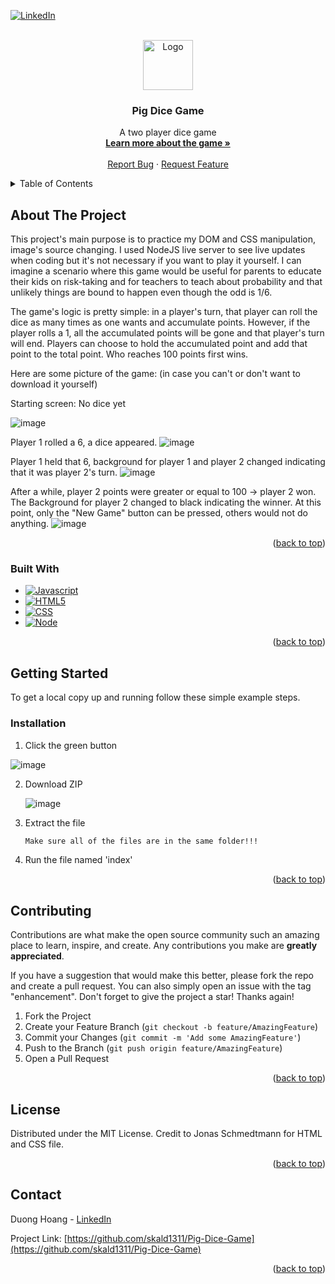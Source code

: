 
[![LinkedIn][linkedin-shield]][linkedin-url]



<!-- PROJECT LOGO -->
<br />
<div align="center">
  <a href="https://github.com/skald1311/Pig-Dice-Game">
    <img src="https://user-images.githubusercontent.com/84189062/210122680-aa38f9a9-c084-4e77-b343-d2809aa51a76.png" alt="Logo" width="80" height="80">
  </a>

<h3 align="center">Pig Dice Game</h3>

  <p align="center">
    A two player dice game
    <br />
    <a href="https://en.wikipedia.org/wiki/Pig_(dice_game)"><strong>Learn more about the game »</strong></a>
    <br />
    <br />
    <a href="https://github.com/skald1311/Pig-Dice-Game/issues">Report Bug</a>
    ·
    <a href="https://github.com/skald1311/Pig-Dice-Game/issues">Request Feature</a>
  </p>
</div>



<!-- TABLE OF CONTENTS -->
<details>
  <summary>Table of Contents</summary>
  <ol>
    <li>
      <a href="#about-the-project">About The Project</a>
      <ul>
        <li><a href="#built-with">Built With</a></li>
      </ul>
    </li>
    <li>
      <a href="#getting-started">Getting Started</a>
      <ul>
        <li><a href="#installation">Installation</a></li>
      </ul>
    </li>
    <li><a href="#contributing">Contributing</a></li>
    <li><a href="#license">License</a></li>
    <li><a href="#contact">Contact</a></li>
  </ol>
</details>



<!-- ABOUT THE PROJECT -->
## About The Project
<p>This project's main purpose is to practice my DOM and CSS manipulation, image's source changing. I used NodeJS live server to see live updates when coding but it's not necessary if you want to play it yourself. I can imagine a scenario where this game would be useful for parents to educate their kids on risk-taking and for teachers to teach about probability and that unlikely things are bound to happen even though the odd is 1/6.<p/>
<p>The game's logic is pretty simple: in a player's turn, that player can roll the dice as many times as one wants and accumulate points. However, if the player rolls a 1, all the accumulated points will be gone and that player's turn will end. Players can choose to hold the accumulated point and add that point to the total point. Who reaches 100 points first wins.<p/>
Here are some picture of the game: (in case you can't or don't want to download it yourself)
<p>Starting screen: No dice yet<p/>

![image](https://user-images.githubusercontent.com/84189062/210123509-32026bd1-91a0-447f-9aab-a5f686683a54.png)

Player 1 rolled a 6, a dice appeared.
![image](https://user-images.githubusercontent.com/84189062/210123372-62c83776-94cb-45d3-a543-eefe9a723abc.png)

Player 1 held that 6, background for player 1 and player 2 changed indicating that it was player 2's turn.
![image](https://user-images.githubusercontent.com/84189062/210123419-9fca9b68-7ef3-45aa-827a-7331473671bc.png)

After a while, player 2 points were greater or equal to 100 -> player 2 won. The Background for player 2 changed to black indicating the winner. At this point, only the "New Game" button can be pressed, others would not do anything.
![image](https://user-images.githubusercontent.com/84189062/210123463-1091248b-ffb4-4cc6-b0cc-00d389ff8127.png)


<p align="right">(<a href="#readme-top">back to top</a>)</p>



### Built With

* [![Javascript][Javascript]][Javascript-url]
* [![HTML5][HTML5]][HTML5-url]
* [![CSS][CSS]][CSS-url]
* [![Node][Node.js]][Node-url]

<p align="right">(<a href="#readme-top">back to top</a>)</p>



<!-- GETTING STARTED -->
## Getting Started

To get a local copy up and running follow these simple example steps.

### Installation

1. Click the green button

![image](https://user-images.githubusercontent.com/84189062/210023644-49f6ee47-b8aa-479d-b192-c9985ef913cd.png)
   
   
2. Download ZIP

   ![image](https://user-images.githubusercontent.com/84189062/210023664-4d06ef4a-71a7-444d-9778-bf21c8ed30ae.png)
  
  
3. Extract the file
   ```sh
   Make sure all of the files are in the same folder!!!
   ```
4. Run the file named 'index'


<p align="right">(<a href="#readme-top">back to top</a>)</p>


<!-- CONTRIBUTING -->
## Contributing

Contributions are what make the open source community such an amazing place to learn, inspire, and create. Any contributions you make are **greatly appreciated**.

If you have a suggestion that would make this better, please fork the repo and create a pull request. You can also simply open an issue with the tag "enhancement".
Don't forget to give the project a star! Thanks again!

1. Fork the Project
2. Create your Feature Branch (`git checkout -b feature/AmazingFeature`)
3. Commit your Changes (`git commit -m 'Add some AmazingFeature'`)
4. Push to the Branch (`git push origin feature/AmazingFeature`)
5. Open a Pull Request

<p align="right">(<a href="#readme-top">back to top</a>)</p>



<!-- LICENSE -->
## License

Distributed under the MIT License.
Credit to Jonas Schmedtmann for HTML and CSS file.

<p align="right">(<a href="#readme-top">back to top</a>)</p>



<!-- CONTACT -->
## Contact

Duong Hoang - [LinkedIn](https://www.linkedin.com/in/hmd1311/)

Project Link: [https://github.com/skald1311/Pig-Dice-Game](https://github.com/skald1311/Pig-Dice-Game)

<p align="right">(<a href="#readme-top">back to top</a>)</p>



<!-- MARKDOWN LINKS & IMAGES -->
<!-- https://www.markdownguide.org/basic-syntax/#reference-style-links -->
[linkedin-shield]: https://img.shields.io/badge/-LinkedIn-black.svg?style=for-the-badge&logo=linkedin&colorB=555
[linkedin-url]: https://www.linkedin.com/in/hmd1311/
[Javascript]: https://img.shields.io/badge/JavaScript-323330?style=for-the-badge&logo=javascript&logoColor=F7DF1E
[Javascript-url]: https://www.javascript.com/
[Node.js]: https://img.shields.io/badge/Node.js-43853D?style=for-the-badge&logo=node.js&logoColor=white
[Node-url]: https://nodejs.org/en/
[HTML5]: https://img.shields.io/badge/HTML5-E34F26?style=for-the-badge&logo=html5&logoColor=white
[HTML5-url]: https://en.wikipedia.org/wiki/HTML
[CSS]: https://img.shields.io/badge/CSS3-1572B6?style=for-the-badge&logo=css3&logoColor=white
[CSS-url]: https://en.wikipedia.org/wiki/CSS

